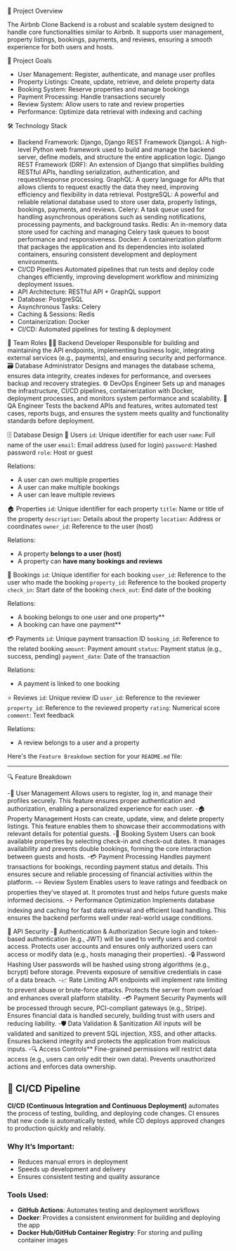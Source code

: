 📝 Project Overview

The Airbnb Clone Backend is a robust and scalable system designed to handle core functionalities similar to Airbnb. It supports user management, property listings, bookings, payments, and reviews, ensuring a smooth experience for both users and hosts.

🎯 Project Goals
- User Management: Register, authenticate, and manage user profiles
- Property Listings: Create, update, retrieve, and delete property data
- Booking System: Reserve properties and manage bookings
- Payment Processing: Handle transactions securely
- Review System: Allow users to rate and review properties
- Performance: Optimize data retrieval with indexing and caching

🛠️ Technology Stack
- Backend Framework: Django, Django REST Framework
   DjangoL: A high-level Python web framework used to build and manage the backend server, define models, and structure the entire application logic.
   Django REST Framework (DRF): An extension of Django that simplifies building RESTful APIs, handling serialization, authentication, and request/response processing.
   GraphQL: A query language for APIs that allows clients to request exactly the data they need, improving efficiency and flexibility in data retrieval.
   PostgreSQL: A powerful and reliable relational database used to store user data, property listings, bookings, payments, and reviews.
   Celery: A task queue used for handling asynchronous operations such as sending notifications, processing payments, and background tasks.
   Redis: An in-memory data store used for caching and managing Celery task queues to boost performance and responsiveness.
   Docker: A containerization platform that packages the application and its dependencies into isolated containers, ensuring consistent development and deployment environments.
- CI/CD Pipelines
Automated pipelines that run tests and deploy code changes efficiently, improving development workflow and minimizing deployment issues.
- API Architecture: RESTful API + GraphQL support
- Database: PostgreSQL
- Asynchronous Tasks: Celery
- Caching & Sessions: Redis
- Containerization: Docker
- CI/CD: Automated pipelines for testing & deployment

👥 Team Roles
 🧑‍💻 Backend Developer
   Responsible for building and maintaining the API endpoints, implementing business logic, integrating external services (e.g., payments), and ensuring security and performance.
 🗃️ Database Administrator
  Designs and manages the database schema, ensures data integrity, creates indexes for performance, and oversees backup and recovery strategies.
 ⚙️ DevOps Engineer
  Sets up and manages the infrastructure, CI/CD pipelines, containerization with Docker, deployment processes, and monitors system performance and scalability.
 🧪 QA Engineer
  Tests the backend APIs and features, writes automated test cases, reports bugs, and ensures the system meets quality and functionality standards before deployment.

🗄️ Database Design
 🧑 Users
   `id`: Unique identifier for each user
   `name`: Full name of the user
   `email`: Email address (used for login)
   `password`: Hashed password
   `role`: Host or guest

  Relations:
- A user can own multiple properties
- A user can make multiple bookings
- A user can leave multiple reviews

 🏠 Properties
  `id`: Unique identifier for each property
  `title`: Name or title of the property
  `description`: Details about the property
  `location`: Address or coordinates
  `owner_id`: Reference to the user (host)

  Relations:
- A property **belongs to a user (host)**
- A property can **have many bookings and reviews**

 📅 Bookings
  `id`: Unique identifier for each booking
  `user_id`: Reference to the user who made the booking
  `property_id`: Reference to the booked property
  `check_in`: Start date of the booking
  `check_out`: End date of the booking

  Relations:
- A booking belongs to one user and one property**
- A booking can have one payment**

 💳 Payments
  `id`: Unique payment transaction ID
  `booking_id`: Reference to the related booking
  `amount`: Payment amount
  `status`: Payment status (e.g., success, pending)
  `payment_date`: Date of the transaction

Relations:
- A payment is linked to one booking

⭐ Reviews
  `id`: Unique review ID
  `user_id`: Reference to the reviewer
  `property_id`: Reference to the reviewed property
  `rating`: Numerical score
  `comment`: Text feedback

 Relations:
  - A review belongs to a user and a property

Here's the `Feature Breakdown` section for your `README.md` file:

---

🔍 Feature Breakdown

 -👤 User Management
   Allows users to register, log in, and manage their profiles securely. This feature ensures proper authentication and authorization, enabling a personalized experience for each user.
 -🏠 Property Management
   Hosts can create, update, view, and delete property listings. This feature enables them to showcase their accommodations with relevant details for potential guests.
 -📅 Booking System
   Users can book available properties by selecting check-in and check-out dates. It manages availability and prevents double bookings, forming the core interaction between guests and hosts.
 -💳 Payment Processing
   Handles payment transactions for bookings, recording payment status and details. This ensures secure and reliable processing of financial activities within the platform.
 -⭐ Review System
   Enables users to leave ratings and feedback on properties they’ve stayed at. It promotes trust and helps future guests make informed decisions.
 -⚡ Performance Optimization
   Implements database indexing and caching for fast data retrieval and efficient load handling. This ensures the backend performs well under real-world usage conditions.


🔐 API Security
 -🔑 Authentication & Authorization
   Secure login and token-based authentication (e.g., JWT) will be used to verify users and control access.
   Protects user accounts and ensures only authorized users can access or modify data (e.g., hosts managing their properties).
 -🔒 Password Hashing
   User passwords will be hashed using strong algorithms (e.g., bcrypt) before storage.
   Prevents exposure of sensitive credentials in case of a data breach.
 -📈 Rate Limiting
   API endpoints will implement rate limiting to prevent abuse or brute-force attacks.
   Protects the server from overload and enhances overall platform stability.
 -💳 Payment Security
   Payments will be processed through secure, PCI-compliant gateways (e.g., Stripe).
   Ensures financial data is handled securely, building trust with users and reducing liability.
 -🛡️ Data Validation & Sanitization
   All inputs will be validated and sanitized to prevent SQL injection, XSS, and other attacks.
   Ensures backend integrity and protects the application from malicious inputs.
 -🔍 Access Controls**
   Fine-grained permissions will restrict data access (e.g., users can only edit their own data).
   Prevents unauthorized actions and enforces data ownership.

## 🚀 CI/CD Pipeline

**CI/CD (Continuous Integration and Continuous Deployment)** automates the process of testing, building, and deploying code changes. CI ensures that new code is automatically tested, while CD deploys approved changes to production quickly and reliably.

### **Why It’s Important:**

* Reduces manual errors in deployment
* Speeds up development and delivery
* Ensures consistent testing and quality assurance

### **Tools Used:**

* **GitHub Actions**: Automates testing and deployment workflows
* **Docker**: Provides a consistent environment for building and deploying the app
* **Docker Hub/GitHub Container Registry**: For storing and pulling container images


